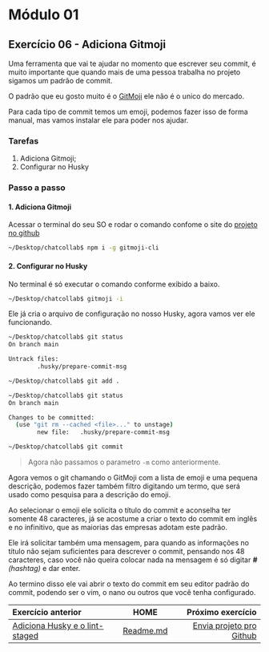 # Módulo 01

## Exercício 06 - Adiciona Gitmoji

Uma ferramenta que vai te ajudar no momento que escrever seu commit, é muito importante que quando mais de uma pessoa trabalha no projeto sigamos um padrão de commit.

O padrão que eu gosto muito é o [GitMoji](https://gitmoji.dev/) ele não é o unico do mercado. 

Para cada tipo de commit temos um emoji, podemos fazer isso de forma manual, mas vamos instalar ele para poder nos ajudar.

### Tarefas
1. Adiciona Gitmoji;
2. Configurar no Husky

### Passo a passo
#### 1. Adiciona Gitmoji

Acessar o terminal do seu SO e rodar o comando confome o site do [projeto no github](https://github.com/carloscuesta/gitmoji)

```bash
~/Desktop/chatcollab$ npm i -g gitmoji-cli
```

#### 2. Configurar no Husky

No terminal é só executar o comando conforme exibido a baixo.

```bash
~/Desktop/chatcollab$ gitmoji -i
```

Ele já cria o arquivo de configuração no nosso Husky, agora vamos ver ele funcionando.

```bash
~/Desktop/chatcollab$ git status
On branch main

Untrack files:
        .husky/prepare-commit-msg

~/Desktop/chatcollab$ git add .

~/Desktop/chatcollab$ git status
On branch main

Changes to be committed:
  (use "git rm --cached <file>..." to unstage)
        new file:   .husky/prepare-commit-msg

~/Desktop/chatcollab$ git commit

```
> Agora não passamos o parametro `-m` como anteriormente.

Agora vemos o git chamando o GitMoji com a lista de emoji e uma pequena descrição, podemos fazer também filtro digitando um termo, que será usado como pesquisa para a descrição do emoji.

Ao selecionar o emoji ele solicita o título do commit e aconselha ter somente 48 caracteres, já se acostume a criar o texto do commit em inglês e no infinitivo, que as maiorias das empresas adotam este padrão.

Ele irá solicitar também uma mensagem, para quando as informações no título não sejam suficientes para descrever o commit, pensando nos 48 caracteres, caso você não queira colocar nada na mensagem é só digitar **#** *_(hashtag)_*  e dar enter.

Ao termino disso ele vai abrir o texto do commit em seu editor padrão do commit, podendo ser o vim, o nano ou outros que você tenha configurado.


|Exercício anterior| HOME |Próximo exercício|
|:-|:----:|----------------:|
|[Adiciona Husky e o lint-staged](modulo-01-exercicio-05.md)|[Readme.md](README.md)|[Envia projeto pro Github](modulo-01-exercicio-07.md)|